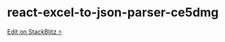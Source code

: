 # react-excel-to-json-parser-ce5dmg

[Edit on StackBlitz ⚡️](https://stackblitz.com/edit/react-excel-to-json-parser-ce5dmg)